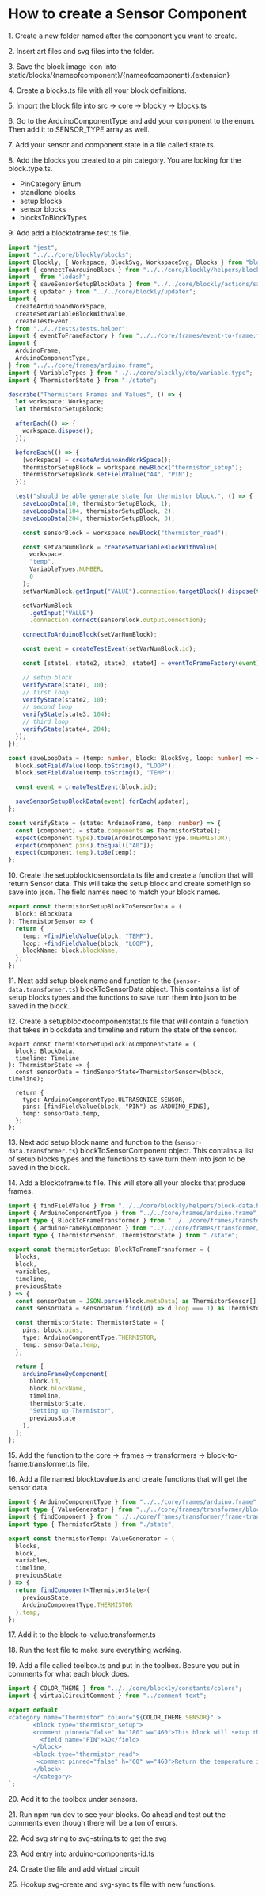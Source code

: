 # How to create a Sensor Component

1\. Create a new folder named after the component you want to create.

2\. Insert art files and svg files into the folder.

3\. Save the block image icon into static/blocks/{nameofcomponent}/{nameofcomponent}.{extension}

4\. Create a blocks.ts file with all your block definitions.

5\. Import the block file into src -> core -> blockly -> blocks.ts

6\. Go to the ArduinoComponentType and add your component to the enum. Then add it to SENSOR_TYPE array as well.

7\. Add your sensor and component state in a file called state.ts.

8\. Add the blocks you created to a pin category. You are looking for the block.type.ts.

- PinCategory Enum
- standlone blocks
- setup blocks
- sensor blocks
- blocksToBlockTypes

9\. Add add a blocktoframe.test.ts file.

```ts
import "jest";
import "../../core/blockly/blocks";
import Blockly, { Workspace, BlockSvg, WorkspaceSvg, Blocks } from "blockly";
import { connectToArduinoBlock } from "../../core/blockly/helpers/block.helper";
import _ from "lodash";
import { saveSensorSetupBlockData } from "../../core/blockly/actions/saveSensorSetupBlockData";
import { updater } from "../../core/blockly/updater";
import {
  createArduinoAndWorkSpace,
  createSetVariableBlockWithValue,
  createTestEvent,
} from "../../tests/tests.helper";
import { eventToFrameFactory } from "../../core/frames/event-to-frame.factory";
import {
  ArduinoFrame,
  ArduinoComponentType,
} from "../../core/frames/arduino.frame";
import { VariableTypes } from "../../core/blockly/dto/variable.type";
import { ThermistorState } from "./state";

describe("Thermistors Frames and Values", () => {
  let workspace: Workspace;
  let thermistorSetupBlock;

  afterEach(() => {
    workspace.dispose();
  });

  beforeEach(() => {
    [workspace] = createArduinoAndWorkSpace();
    thermistorSetupBlock = workspace.newBlock("thermistor_setup");
    thermistorSetupBlock.setFieldValue("A4", "PIN");
  });

  test("should be able generate state for thermistor block.", () => {
    saveLoopData(10, thermistorSetupBlock, 1);
    saveLoopData(104, thermistorSetupBlock, 2);
    saveLoopData(204, thermistorSetupBlock, 3);

    const sensorBlock = workspace.newBlock("thermistor_read");

    const setVarNumBlock = createSetVariableBlockWithValue(
      workspace,
      "temp",
      VariableTypes.NUMBER,
      0
    );
    setVarNumBlock.getInput("VALUE").connection.targetBlock().dispose(true);

    setVarNumBlock
      .getInput("VALUE")
      .connection.connect(sensorBlock.outputConnection);

    connectToArduinoBlock(setVarNumBlock);

    const event = createTestEvent(setVarNumBlock.id);

    const [state1, state2, state3, state4] = eventToFrameFactory(event).frames;

    // setup block
    verifyState(state1, 10);
    // first loop
    verifyState(state2, 10);
    // second loop
    verifyState(state3, 104);
    // third loop
    verifyState(state4, 204);
  });
});

const saveLoopData = (temp: number, block: BlockSvg, loop: number) => {
  block.setFieldValue(loop.toString(), "LOOP");
  block.setFieldValue(temp.toString(), "TEMP");

  const event = createTestEvent(block.id);

  saveSensorSetupBlockData(event).forEach(updater);
};

const verifyState = (state: ArduinoFrame, temp: number) => {
  const [component] = state.components as ThermistorState[];
  expect(component.type).toBe(ArduinoComponentType.THERMISTOR);
  expect(component.pins).toEqual(["A0"]);
  expect(component.temp).toBe(temp);
};
```

10\. Create the setupblocktosensordata.ts file and create a function that will return Sensor data. This will take the setup block and create somethign so save into json. The field names need to match your block names.

```ts
export const thermistorSetupBlockToSensorData = (
  block: BlockData
): ThermistorSensor => {
  return {
    temp: +findFieldValue(block, "TEMP"),
    loop: +findFieldValue(block, "LOOP"),
    blockName: block.blockName,
  };
};
```

11\. Next add setup block name and function to the (`sensor-data.transformer.ts`) blockToSensorData object. This contains a list of setup blocks types and the functions to save turn them into json to be saved in the block.

12\. Create a setupblocktocomponentstat.ts file that will contain a function that takes in blockdata and timeline and return the state of the sensor.

```
export const thermistorSetupBlockToComponentState = (
  block: BlockData,
  timeline: Timeline
): ThermistorState => {
  const sensorData = findSensorState<ThermistorSensor>(block, timeline);

  return {
    type: ArduinoComponentType.ULTRASONICE_SENSOR,
    pins: [findFieldValue(block, "PIN") as ARDUINO_PINS],
    temp: sensorData.temp,
  };
};
```

13\. Next add setup block name and function to the (`sensor-data.transformer.ts`) blockToSensorComponent object. This contains a list of setup blocks types and the functions to save turn them into json to be saved in the block.

14\. Add a blocktoframe.ts file. This will store all your blocks that produce frames.

```ts
import { findFieldValue } from "../../core/blockly/helpers/block-data.helper";
import { ArduinoComponentType } from "../../core/frames/arduino.frame";
import type { BlockToFrameTransformer } from "../../core/frames/transformer/block-to-frame.transformer";
import { arduinoFrameByComponent } from "../../core/frames/transformer/frame-transformer.helpers";
import type { ThermistorSensor, ThermistorState } from "./state";

export const thermistorSetup: BlockToFrameTransformer = (
  blocks,
  block,
  variables,
  timeline,
  previousState
) => {
  const sensorDatum = JSON.parse(block.metaData) as ThermistorSensor[];
  const sensorData = sensorDatum.find((d) => d.loop === 1) as ThermistorSensor;

  const thermistorState: ThermistorState = {
    pins: block.pins,
    type: ArduinoComponentType.THERMISTOR,
    temp: sensorData.temp,
  };

  return [
    arduinoFrameByComponent(
      block.id,
      block.blockName,
      timeline,
      thermistorState,
      "Setting up Thermistor",
      previousState
    ),
  ];
};
```

15\. Add the function to the core -> frames -> transformers -> block-to-frame.transformer.ts file.

16\. Add a file named blocktovalue.ts and create functions that will get the sensor data.

```ts
import { ArduinoComponentType } from "../../core/frames/arduino.frame";
import type { ValueGenerator } from "../../core/frames/transformer/block-to-value.factories";
import { findComponent } from "../../core/frames/transformer/frame-transformer.helpers";
import type { ThermistorState } from "./state";

export const thermistorTemp: ValueGenerator = (
  blocks,
  block,
  variables,
  timeline,
  previousState
) => {
  return findComponent<ThermistorState>(
    previousState,
    ArduinoComponentType.THERMISTOR
  ).temp;
};
```

17\. Add it to the block-to-value.transformer.ts

18\. Run the test file to make sure everything working.

19\. Add a file called toolbox.ts and put in the toolbox. Besure you put in comments for what each block does.

```ts
import { COLOR_THEME } from "../../core/blockly/constants/colors";
import { virtualCircuitComment } from "../comment-text";

export default `
<category name="Thermistor" colour="${COLOR_THEME.SENSOR}" >
       <block type="thermistor_setup">
       <comment pinned="false" h="180" w="460">This block will setup the thermistor which is used to measure temperature.${virtualCircuitComment}</comment>
         <field name="PIN">AO</field>
       </block>
       <block type="thermistor_read">
        <comment pinned="false" h="60" w="460">Return the temperature in Celcius.</comment>
       </block>
       </category>
`;
```

20\. Add it to the toolbox under sensors.

21\. Run npm run dev to see your blocks. Go ahead and test out the comments even though there will be a ton of errors.

22\. Add svg string to svg-string.ts to get the svg

23\. Add entry into arduino-components-id.ts

24\. Create the file and add virtual circuit

25\. Hookup svg-create and svg-sync ts file with new functions.
